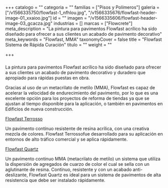 +++
catalogo = ""
categoria = ""
familias = ["Pisos y Polímeros"]
galeria = ["/v1566335750/flowfast-1_nfhlou.jpg", "/v1566335676/flowfast-header-image-01_xxaioo.jpg"]
id = ""
imagen = "/v1566335606/flowfast-header-image-03_gcacza.jpg"
industrias = []
marcas = ["Flowcrete"]
meta_description = "La pintura para pavimentos Flowfast acrílico ha sido diseñado para ofrecer a sus clientes un acabado de pavimento decorativo"
meta_keywords = "Flowfast, MMA"
taxonomyCover = false
title = "Flowfast Sistema de Rápida Curación"
titulo = ""
weight = ""

+++
###   
La pintura para pavimentos Flowfast acrílico ha sido diseñado para ofrecer a sus clientes un acabado de pavimento decorativo y duradero que apropiado para rápidas puestas en obra.

Gracias al uso de un metacrilato de metilo (MMA), Flowfast es capaz de acelerar la velocidad de endurecimiento del pavimento, por lo que es una excelente opción para los proyectos de reforma de tiendas ya que se ajustan al tiempo disponible para la aplicación, o también en pavimentos en Edificios de nueva construcción.

[Flowfast Terrosso](http://www.flowcrete.es/nuestros-productos/sistemas/flowfast-terrosso/ "Flowfast Terrosso")

Un pavimento contínuo resistente de resina acrílica, con una creativa mezcla de colores. Flowfast Terrossofue desarrollado para su aplicación en entornos de alto tráfico comercial y se aplica rápidamente.

[Flowfast Quartz](https://www.flowcrete.es/nuestros-productos/gamas-de-productos/flowfast-sistema-de-r%C3%A1pida-curaci%C3%B3n/# "Flowfast Cuarzo")

Un pavimento continuo MMA (metacrilato de metilo) un sistema que utiliza la dispersión de agregados de cuarzo de color el cual se sella con un aglutinante de resina. Contínuo, resistente y con un acabado anti-deslizante, Flowfast Quartz es ideal para un sistema de pavimentos de alta resistencia que debe ser instalado rápidamente.
